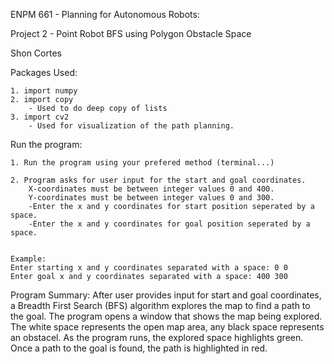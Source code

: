 ENPM 661 - Planning for Autonomous Robots: 

Project 2 - Point Robot BFS using Polygon Obstacle Space

Shon Cortes

Packages Used:

	1. import numpy
    2. import copy
		- Used to do deep copy of lists
    3. import cv2 
        - Used for visualization of the path planning.

Run the program:

	1. Run the program using your prefered method (terminal...)

    2. Program asks for user input for the start and goal coordinates. 
        X-coordinates must be between integer values 0 and 400.
        Y-coordinates must be between integer values 0 and 300.
        -Enter the x and y coordinates for start position seperated by a space.
        -Enter the x and y coordinates for goal position seperated by a space.


    Example:
    Enter starting x and y coordinates separated with a space: 0 0
    Enter goal x and y coordinates separated with a space: 400 300
Program Summary:
    After user provides input for start and goal coordinates, a Breadth First Search (BFS) algorithm explores the map to find a path to the goal.
    The program opens a window that shows the map being explored. The white space represents the open map area, any black space represents an obstacel. 
    As the program runs, the explored space highlights green. Once a path to the goal is found, the path is highlighted in red.